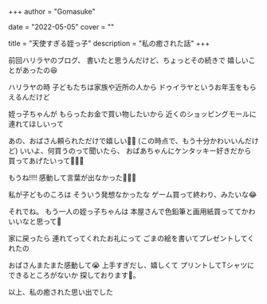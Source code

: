 +++
author = "Gomasuke"

date = "2022-05-05"
cover = ""

title = "天使すぎる姪っ子"
description = "私の癒された話"
+++

前回ハリラヤのブログ、
書いたと思うんだけど、ちょっとその続きで
嬉しいことがあったの😆

ハリラヤの時
子どもたちは家族や近所の人から
ドゥイラヤというお年玉をもらえるんだけど

姪っ子ちゃんが
もらったお金で買い物したいから
近くのショッピングモールに連れてほしいって

あの、おばさん頼られただけで嬉しい👍🏻
(この時点で、もう十分かわいいんだけど)
いいよ、何買うのって聞いたら、
おばあちゃんにケンタッキー好きだから
買ってあげたいって🥺🥺🥺

もうね!!!!
感動して言葉が出なかった🤣🤣🤣

私が子どものころは
そういう発想なかったな
ゲーム買って終わり、みたいな😂

それでね。
もう一人の姪っ子ちゃんは
本屋さんで色鉛筆と画用紙買っててかわいいなと思って🥰

家に戻ったら
連れてってくれたお礼にって
ごまの絵を書いてプレゼントしてくれたの

おばさんまたまた感動して😭
上手すぎだし、嬉しくて
プリントしてTシャツにできるところがないか
探しております🤣。

以上、私の癒された思い出でした

